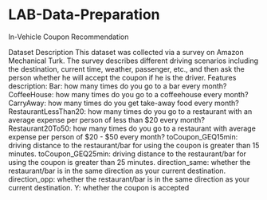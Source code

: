 # LAB-Data-Preparation
In-Vehicle Coupon Recommendation

Dataset Description
This dataset was collected via a survey on Amazon Mechanical Turk. The survey describes
different driving scenarios including the destination, current time, weather, passenger, etc., and
then ask the person whether he will accept the coupon if he is the driver.
Features description:
Bar: how many times do you go to a bar every month?
CoffeeHouse: how many times do you go to a coffeehouse every month?
CarryAway: how many times do you get take-away food every month?
RestaurantLessThan20: how many times do you go to a restaurant with an average expense
per person of less than $20 every month?
Restaurant20To50: how many times do you go to a restaurant with average expense per person
of $20 - $50 every month? 
toCoupon_GEQ15min: driving distance to the restaurant/bar for using the coupon is greater
than 15 minutes.
toCoupon_GEQ25min: driving distance to the restaurant/bar for using the coupon is greater
than 25 minutes.
direction_same: whether the restaurant/bar is in the same direction as your current destination.
direction_opp: whether the restaurant/bar is in the same direction as your current destination.
Y: whether the coupon is accepted
